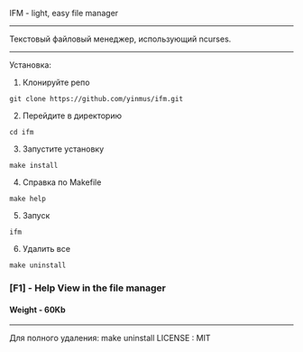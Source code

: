 IFM - light, easy file manager
___
Текстовый файловый менеджер, использующий ncurses. 
____



Установка:

1. Клонируйте репо 
```
git clone https://github.com/yinmus/ifm.git
```
2. Перейдите в директорию
```
cd ifm
```
3. Запустите установку
```
make install
```
4. Справка по Makefile
```
make help
```
5. Запуск
```
ifm
```
6. Удалить все
```
make uninstall
```

### [F1] - Help View in the file manager
#### Weight - 60Kb
___


Для полного удаления: make uninstall
LICENSE : MIT
